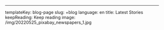 ---
templateKey: blog-page
slug: +blog
language: en
title: Latest Stories
keepReading: Keep reading
image: /img/20220525_pixabay_newspapers_1.jpg